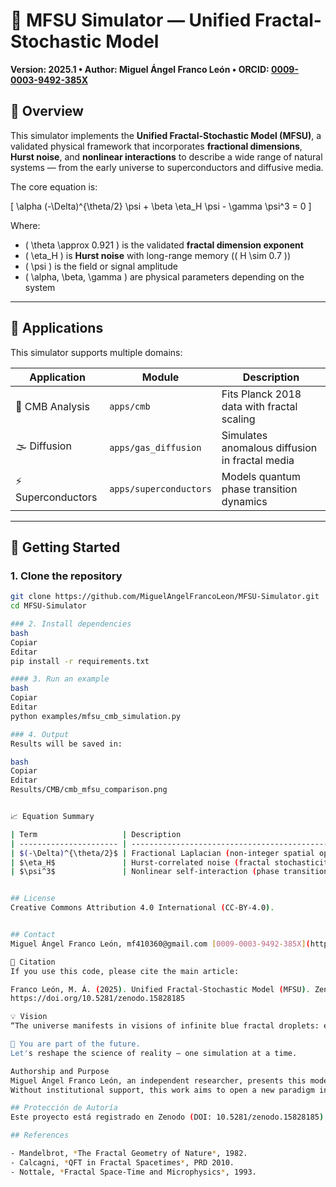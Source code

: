 # 🧠 MFSU Simulator — Unified Fractal-Stochastic Model

**Version: 2025.1 • Author: Miguel Ángel Franco León • ORCID: [0009-0003-9492-385X](https://orcid.org/0009-0003-9492-385X)**

## 📘 Overview

This simulator implements the **Unified Fractal-Stochastic Model (MFSU)**, a validated physical framework that incorporates **fractional dimensions**, **Hurst noise**, and **nonlinear interactions** to describe a wide range of natural systems — from the early universe to superconductors and diffusive media.

The core equation is:

\[
\alpha (-\Delta)^{\theta/2} \psi + \beta \eta_H \psi - \gamma \psi^3 = 0
\]

Where:

- \( \theta \approx 0.921 \) is the validated **fractal dimension exponent**
- \( \eta_H \) is **Hurst noise** with long-range memory (\( H \sim 0.7 \))
- \( \psi \) is the field or signal amplitude
- \( \alpha, \beta, \gamma \) are physical parameters depending on the system

---

## 🧪 Applications

This simulator supports multiple domains:

| Application        | Module                | Description |
|--------------------|------------------------|-------------|
| 🌌 CMB Analysis    | `apps/cmb`             | Fits Planck 2018 data with fractal scaling |
| 🌫️ Diffusion       | `apps/gas_diffusion`   | Simulates anomalous diffusion in fractal media |
| ⚡ Superconductors | `apps/superconductors` | Models quantum phase transition dynamics |

---

## 🚀 Getting Started

### 1. Clone the repository

```bash
git clone https://github.com/MiguelAngelFrancoLeon/MFSU-Simulator.git
cd MFSU-Simulator

### 2. Install dependencies
bash
Copiar
Editar
pip install -r requirements.txt

#### 3. Run an example
bash
Copiar
Editar
python examples/mfsu_cmb_simulation.py

### 4. Output
Results will be saved in:

bash
Copiar
Editar
Results/CMB/cmb_mfsu_comparison.png


📈 Equation Summary

| Term                   | Description                                         |
| ---------------------- | --------------------------------------------------- |
| $(-\Delta)^{\theta/2}$ | Fractional Laplacian (non-integer spatial operator) |
| $\eta_H$               | Hurst-correlated noise (fractal stochasticity)      |
| $\psi^3$               | Nonlinear self-interaction (phase transitions)      |


## License
Creative Commons Attribution 4.0 International (CC-BY-4.0).


## Contact
Miguel Ángel Franco León, mf410360@gmail.com [0009-0003-9492-385X](https://orcid.org/0009-0003-9492-385X)

🔗 Citation
If you use this code, please cite the main article:

Franco León, M. Á. (2025). Unified Fractal-Stochastic Model (MFSU). Zenodo.
https://doi.org/10.5281/zenodo.15828185

💡 Vision
“The universe manifests in visions of infinite blue fractal droplets: each one a bubble of existence, vibrating in a sea of active vacuum. This symbolic perception guides the MFSU — not just as a formula, but as a mathematical translation of the cosmos' inner language.”

🌌 You are part of the future.
Let's reshape the science of reality — one simulation at a time.

Authorship and Purpose
Miguel Ángel Franco León, an independent researcher, presents this model as the culmination of a lifelong effort to unify physics through pure geometry.
Without institutional support, this work aims to open a new paradigm in cosmology: that form precedes the particle, and that the universe is a living fractal in expansion.

## Protección de Autoría
Este proyecto está registrado en Zenodo (DOI: 10.5281/zenodo.15828185) y protegido en IPFS (CID: bafybeifdhrmcd6q46qsbj7cdpztvg55u2k3jxfidfk2scowin7rmkyccjq, accesible en https://ipfs.io/ipfs/bafybeifdhrmcd6q46qsbj7cdpztvg55u2k3jxfidfk2scowin7rmkyccjq). Licencia: CC-BY-4.0. Por favor, cita al autor (Miguel Ángel Franco León) en cualquier uso.

## References

- Mandelbrot, *The Fractal Geometry of Nature*, 1982.
- Calcagni, *QFT in Fractal Spacetimes*, PRD 2010.
- Nottale, *Fractal Space-Time and Microphysics*, 1993.


